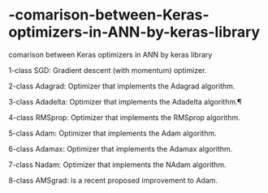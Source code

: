 # -comarison-between-Keras-optimizers-in-ANN-by-keras-library
comarison between Keras optimizers in ANN by keras library

1-class SGD: Gradient descent (with momentum) optimizer.

2-class Adagrad: Optimizer that implements the Adagrad algorithm.

3-class Adadelta: Optimizer that implements the Adadelta algorithm.¶

4-class RMSprop: Optimizer that implements the RMSprop algorithm. 

5-class Adam: Optimizer that implements the Adam algorithm.

6-class Adamax: Optimizer that implements the Adamax algorithm.

7-class Nadam: Optimizer that implements the NAdam algorithm. 

8-class AMSgrad: is a recent proposed improvement to Adam.

